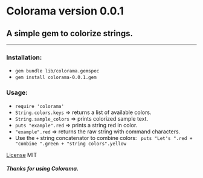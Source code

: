 # Colorama version 0.0.1

## A simple gem to colorize strings.
---
### Installation:
* `gem bundle lib/colorama.gemspec`
* `gem install colorama-0.0.1.gem`

### Usage:
* `require 'colorama'`
* `String.colors.keys` => returns a list of available colors.
* `String.sample_colors` => prints colorized sample text.
* `puts "example".red`  => prints a string red in color.
* `"example".red`  =>  returns the raw string with command characters.
* Use the `+` string concatenator to combine colors:
` puts "Let's ".red + "combine ".green + "string colors".yellow`

[License](https://opensource.org/licenses/MIT) MIT
##### Thanks for using Colorama.
